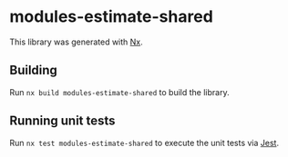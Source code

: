 # modules-estimate-shared

This library was generated with [Nx](https://nx.dev).

## Building

Run `nx build modules-estimate-shared` to build the library.

## Running unit tests

Run `nx test modules-estimate-shared` to execute the unit tests via [Jest](https://jestjs.io).
